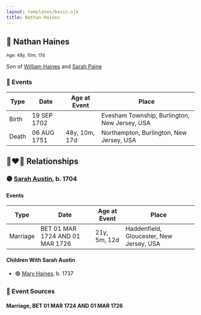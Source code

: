 ```yaml
---
layout: templates/basic.njk
title: Nathan Haines
---
```

## 🔵 Nathan Haines
<small>Age: 48y, 10m, 17d</small>

Son of [William Haines](/people/5/5796916) and [Sarah Paine](/people/6/64473277)

### 📆 Events

Type | Date | Age at Event | Place
------ | ------ | ------ | ------
Birth | 19 SEP 1702 |  | Evesham Township, Burlington, New Jersey, USA
Death | 06 AUG 1751 | 48y, 10m, 17d | Northampton, Burlington, New Jersey, USA

## 👩‍❤️‍👨 Relationships

### 🟣 [Sarah Austin](/people/4/4530755), b. 1704

#### Events

Type | Date | Age at Event | Place
------ | ------ | ------ | ------
Marriage | BET 01 MAR 1724 AND 01 MAR 1726 | 21y, 5m, 12d | Haddenfield, Gloucester, New Jersey, USA
#### Children With Sarah Austin
* 🟣 [Mary Haines](/people/5/53194016), b. 1737
### 📰 Event Sources

#### <a id="event-family-0-event-0"></a> Marriage, BET 01 MAR 1724 AND 01 MAR 1726
